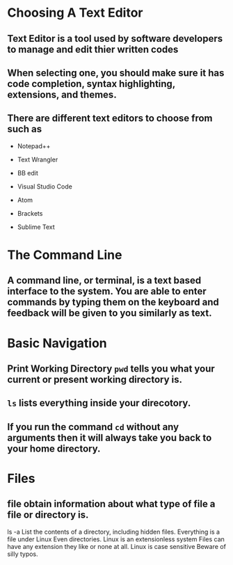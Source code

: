 # Choosing A Text Editor

## Text Editor is a tool used by software developers to manage and edit thier written codes

## When selecting one, you should make sure it has code completion, syntax highlighting, extensions, and themes.

## There are different text editors to choose from such as

- Notepad++ 

- Text Wrangler

- BB edit

- Visual Studio Code

- Atom

- Brackets

- Sublime Text


# The Command Line

## A command line, or terminal, is a text based interface to the system. You are able to enter commands by typing them on the keyboard and feedback will be given to you similarly as text.


# Basic Navigation

## Print Working Directory `pwd` tells you what your current or present working directory is.

## `ls` lists everything inside your direcotory.

## If you run the command `cd` without any arguments then it will always take you back to your home directory.

# Files

## **file** obtain information about what type of file a file or directory is.
ls -a
List the contents of a directory, including hidden files.
Everything is a file under Linux
Even directories.
Linux is an extensionless system
Files can have any extension they like or none at all.
Linux is case sensitive
Beware of silly typos.
